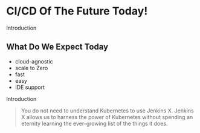 <!-- .slide: class="center" -->
# CI/CD Of The Future Today!


<!-- .slide: class="dark" -->
<div class="label">Introduction</div>

## What Do We Expect Today

* cloud-agnostic
* scale to Zero
* fast
* easy
* IDE support


<!-- .slide: data-background="../img/products/jenkinsx-stacked-color.png" data-background-size="contain" class="light" -->


<!-- .slide: class="dark" -->
<div class="label">Introduction</div>

> You do not need to understand Kubernetes to use Jenkins X. Jenkins X allows us to harness the power of Kubernetes without spending an eternity learning the ever-growing list of the things it does.